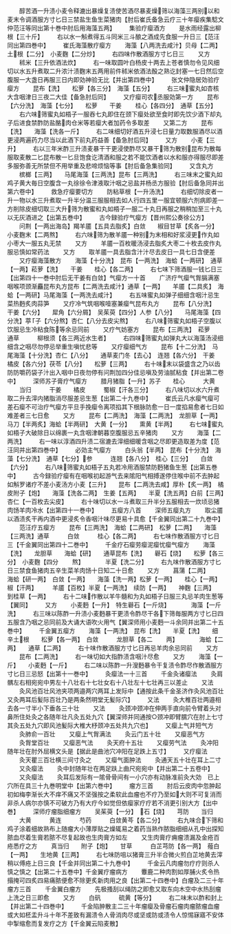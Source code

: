 <!-- { "loadSidebar": true } -->
　　醇苦酒一升渍小麦令释漉出暴燥复渍使苦酒尽暴麦燥筛以海藻三两别以和麦末令调酒服方寸匕日三禁盐生鱼生菜猪肉【肘后崔氏备急云疗三十年瘿疾集騐文仲范汪等同出第十巻中肘后用海藻五两】
　　集验疗瘿酒方
　　是水雨经露出柳根【三十斤】
　　右以水一斛煮得五斗同米三斗酿之酒成先食服一升日三【范汪同出第四巻中】
　　崔氏海藻散疗瘿方
　　海藻【八两洗去咸汁】贝母【二两】　　土根【二分】　小麦麴【二分炒】
　　右四味作散酒服方寸匕日三
　　又方
　　秫米【三升依酒法炊】
　　右一味取圆叶白杨皮十两去上苍者慎勿令见风细切以水五升煮取二升浓汁渍麴末五两用前件秫米依酒法酘之熟讫封塞一七日然后空腹服一大盏日再服三日内即効神验无比【并出第四巻中】
　　张文仲隐居効验疗瘿方
　　昆布【洗】　　松萝【各三分】　海藻【五分】
　　右三味蜜丸如杏核大含咽津日三夜二大佳【备急肘后同】
　　又疗瘿司农丞服効第一方
　　昆布【六分洗】　海藻【七分】　　松萝　　干姜
　　桂心【各四分】　通草【五分】
　　右六味筛蜜丸如梧子一服吞七丸即住在颈下瘿处欲至食时即先饮少酒下却丸子后进食禁酢防盐酪肉仓米等若瘿大者加药令多取差
　　又第二方
　　昆布【洗】　　海藻【洗各一斤】
　　右二味细切好酒五升浸七日量力取数服酒尽以酒更浸两遍药力尽当以此酒下前丸药益善【备急肘后同】
　　又方
　　小麦【三升】
　　右以三年米酢三升渍麦暴干干更浸使酢尽又暴干筛为散别昆布为散每服取麦散二匕昆布散一匕旦饱食讫清酒和服之若不能饮酒者以水和服亦得服尽即差多服弥善无所禁但不用举重及悲啼烦恼等事【肘后备急集验同】
　　又含丸方
　　槟榔【三两】　　马尾海藻【三两洗】昆布【三两洗】
　　右三味末之蜜丸如鸡子黄大毎日空腹含一丸徐徐令津液取汁咽之忌盐并杨丞方服验【肘后备急同并出第六卷中】
　　救急疗瘿要切方
　　防粘草根【一升汤洗】
　　右细切除皮者一升一物以水三升煮取一升半分温三服服相去如人行四五里一服宜顿服六剂病即差一方削除皮细切取三大升筛为散蜜和丸如梧子一服二十丸日再服之稍稍加至三十丸以无灰酒进之【出第五巻中】
　　古今録验疗气瘿方【晋州熙公奏徐公方】
　　问荆【一两出海岛】羯羊靥【五具去脂炙】白敛　　椒目甘草【炙各一分】　小麦麴末【二两熬】
　　右六味筛为散羊靥一种别为末相和好浆浸更作丸如小枣大一服五丸无禁
　　又方
　　羊靥一百枚暖汤浸去脂炙大枣二十枚去皮作丸服忌慎如常药法
　　又方
　　取羊靥一具去脂含汁汁尽去皮日一具七日含便差
　　又疗瘿海藻散方
　　海藻【十分洗】　昆布【一两洗】　海蛤【一两研】　通草【一两】菘萝【洗】　　干姜　　桂心【各二两】
　　右七味下筛酒服一钱匕日三【出第四十一巻中肘后无干姜有白敛】气瘿方一十首
　　广济疗气瘿气胷膈满塞咽喉项颈渐麤昆布丸方昆布【二两洗去咸汁】通草【一两】　　羊靥【二具炙】　海蛤【一两研】马尾海藻【一两洗去咸汁】
　　右五味蜜丸如弹子细细含咽汁忌生菜热麪炙肉蒜笋
　　又疗冷气筑咽喉噎塞兼瘿气昆布丸方
　　昆布【八分洗】　干姜【六分】　　犀角【六分屑】　吴茱萸【四分】人参【八分】　　马尾海藻【四分洗】葶子【六分熬】杏仁【八分去皮尖熬】
　　右八味筛蜜丸如梧子空腹以饮服忌生冷粘食陈等余忌同前
　　又疗气妨塞方
　　昆布【三两洗】　菘萝　　　通草　　　柳根须【各三两近水生者】
　　右四味筛蜜丸如弹丸大以海藻汤浸细细含之咽尽勿停忌举重生嗔忧悲等
　　又疗瘿细气方
　　昆布【十二分洗】　马尾海藻【十分洗】杏仁【八分】　　通草麦门冬【去心】　连翘【各六分】　干姜　　橘皮【各六分】茯苓【八分】　　松萝【三两】
　　右十味末以袋盛含之乃以齿防防嚼药袋子汁出入咽中日夜勿停有问荆加四分佳忌嗔及劳油腻粘食【并出第二卷中】
　　深师苏子膏疗气瘿方
　　腊月猪脂【一升】苏子　　桂心　　　大黄
　　当归　　　干姜　　橘皮　　　蜀椒【汗各三分】
　　右八味切以水六升煮取二升去滓内猪脂消尽服差忌生葱【出第二十九巻中】
　　崔氏云凡水瘿气瘿可差石瘿不可治疗气瘿方平旦手挽瘿令离项掐其下根脉防愈一日一度掐易愈者七日如难差者三七日愈
　　又方
　　昆布【二两洗】　海藻【二两洗】　龙胆草【一两】　马刀【半两炙】海蛤【半两研】　大黄【一分】　　熏黄【半两】
　　右七味蜜丸如梧子大破除日以绵裹一丸含咽津朝暮空腹服忌五辛猪肉
　　又方
　　海藻【二两洗】
　　右一味以淳酒四升渍二宿漉去滓细细暖含咽之尽即更造取差为度【范汪同并出第四巻中】
　　必効主气瘿方
　　白头翁【半两】　昆布【十分洗】　海藻【七分洗】　通草【七分】参　　　连翘【各八分】　桂心【三分】　　白敛【六分】
　　右八味筛蜜丸如梧子五丸若冷用酒服禁防麪猪鱼生葱【出第五巻中】
　　古今録验疗瘿有在咽喉初起游气去来隂阳气相搏遂停住喉中前不去肿起如斛罗诸疗不差小麦汤方小麦【三升】　　昆布【二两洗去咸】厚朴【炙一两】　橘皮附子【炮】　　海藻【洗各二两】　生姜【五两】　　半夏【洗五两】白前【三两】　　杏仁【一百枚去尖皮】
　　右十味切以水一斗煮取三升半分五服相去一炊顷忌猪肉饧羊肉冷水【出第四十一巻中】
　　五瘿方八首
　　深师五瘿丸方
　　取尘靥以酒渍炙干再内酒中更浸炙令香咽汁味尽更易十具愈【千金翼同出第二十九巻中】
　　范汪疗五瘿方
　　昆布【三两洗】　海蛤【二两研】　松萝【二两】　　海藻【三两洗】通草　　　白敛　　　桂心【各二两】
　　右七味作散酒服方寸匕日三【千金翼同出第四十二巻中】
　　千金疗石瘿劳瘿泥瘿忧瘿气瘿方
　　海藻【洗】　　龙胆草　　海蛤【研】　　通草昆布【洗】　　礜石【烧】　　松萝【各三分】　小麦麴【四分
　　熬】　　　　半夏【洗二分】
　　右九味作散酒服方寸匕日三禁食鱼猪肉五辛生菜羊肉饧十日知二十日愈
　　又方
　　菖蒲【二两】　　海蛤【研一两】　白敛【一两】　　海藻【洗一两】松萝【一两】　　桂心【一两】　　椒【汗两】　　　羊靥【百枚】半夏【一两洗】　续防【一两】　　神麴【三两】　　到桂草【一两】
　　右十二味作散以羊牛髓和为丸如梧子日服三丸忌羊肉生葱等【翼同】
　　又方
　　小麦麪【一升】　特生礜石【一斤烧】　　　　海藻【一斤洗】
　　右三味以陈酢一升渍小麦麪暴干更渍令酢尽干各下筛毎服两方寸匕日四五服含乃咽之忌同前及大诵大语吹火用气【翼深师用小麦麪一斗余同并出第二十五巻中】
　　千金翼五瘿方
　　海藻【一两洗】　昆布【洗】　　半夏【洗】　　细辛土根　　松萝【各一两】　白敛　　　龙胆草【各二
　　两】　　　　海蛤【二两】　　通草【二两】
　　右十味作散酒服方寸匕日再忌羊肉余忌同前
　　又方
　　昆布【二两洗】
　　右一味切如大指酢渍含咽汁尽愈
　　又方
　　海藻【一斤】　　小麦麪【一斤】
　　右二味以陈酢一升溲麪暴令干复渍令酢尽作散酒服方寸匕日三忌怒【出第十一巻中】
　　灸瘿法一十三首
　　千金灸诸瘿法
　　灸肩髃左右相宛宛中男左十八壮右十七壮女右十八壮左十七壮再三以差止
　　又法
　　灸风池百壮风池夹项两邉两穴两耳上发际中【通按此条千金圣济作灸风池百壮又灸两耳后髪际百壮乃是两条然明堂无髪际穴】
　　又法
　　灸大椎百壮两邉相去各一寸半小下垂各三十壮
　　又法
　　灸颈冲颈冲在伸两手直向前令臂着头对鼻所住处灸之各随年壮凡灸五处九穴【翼深师并同通按○颈冲即臂臑穴在肘上七寸其灸五处九穴即风池髪际大椎大杼颈冲五处共九穴也】
　　又瘿上气并短气方
　　灸肺俞一百壮
　　又瘿上气胷满法
　　灸云门五十壮
　　又瘿恶气方
　　灸胷堂百壮
　　又瘿恶气法
　　灸天府十五壮
　　又瘿劳气法
　　灸冲阳随年壮在肘外屈横文头是【据此是曲池穴冲阳在足跌上五寸】
　　又疗瘿法
　　灸天瞿三百壮横三间寸灸之
　　又瘿气面肿法
　　灸通天五十壮在耳上二寸
　　又灸瘿法
　　灸中封随年壮在两足趺上曲尺宛宛中【并出第二十五卷中】
　　又灸瘿法
　　灸耳后发际有一隂骨骨间有一小穴亦有动脉准前灸大効　已上穴所在具三十九巻明堂中【出第六巻中】
　　瘤方三首
　　肘后云皮肉中忽肿起初如梅李渐长大不痒不痛又不坚强按之柔软此血瘤也不疗乃至如大则不可复消而非杀人病尔亦慎不可破方乃有大疗今如觉但依瘿家疗疗若不消更引别大方【出中巻】
　　深师疗瘤脂细瘤方
　　吴茱萸【一分】　石【烧】　　芎防　　当归
　　大黄　　　黄连　　　芍药　　　白敛黄芩【各二分】
　　右九味合下筛和鸡子涂着细故熟布上随瘤大小薄厚贴之燥辄易之着药当熟作脓脂细细从孔中出探知脓血尽着生膏若脓不尽复起故也生肉膏方如左
　　又生肉膏疗痈瘤溃漏及金疮百疮悉疗之方
　　真当归　　附子【炮】　　甘草　　　白芷芎防【各一两】　薤白【一两】　　生地黄【三两】
　　右七味防咀以猪膏三升半合微火煎白芷地黄去滓稍以傅疮上日三良【千金并同出第二十九巻中】
　　千金云凡肉瘤勿疗疗则杀人慎之慎之【出第二十五巻中】千金翼疗瘤病方
　　麞鹿二种肉割如厚脯火炙令热搨掩可四炙四易痛脓便愈不除更炙新肉用之良【出第二十四巻中】白瘤及二三十年瘤方三首
　　千金翼白瘤方
　　先极搔刮以绳防之即愈又取东向木空中水热刮瘤上洗之日三即愈
　　又方
　　白矾　　　硫黄【等分】
　　右二味末以酢和封上【并出第二十四巻中】
　　千金陷肿散主二三十年瘤瘿及骨瘤石瘤肉瘤脓瘤血瘤或大如柸盂升斗十年不差致有漏溃令人骨消肉尽或坚或防或渍令人惊惕寐寤不安体中掣缩愈而复发疗之方【千金翼云陷麦散】
